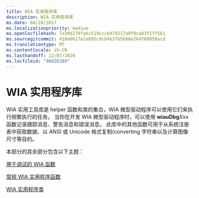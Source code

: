 ```yaml
---
title: WIA 实用程序库
description: WIA 实用程序库
ms.date: 04/20/2017
ms.localizationpriority: medium
ms.openlocfilehash: 7a30d278fa6c519cccb474217a9f0ca83f1ff5b1
ms.sourcegitcommit: 418e6617e2a695c9cb4b37b5b60e264760858acd
ms.translationtype: MT
ms.contentlocale: zh-CN
ms.lasthandoff: 12/07/2020
ms.locfileid: "96826389"
---
```

# <a name="wia-utility-library"></a>WIA 实用程序库





WIA 实用工具库是 helper 函数和类的集合，WIA 微型驱动程序可以使用它们来执行频繁执行的任务。 当你在开发 WIA 微型驱动程序时，可以使用 **wiauDbg**_Xxx_ 函数记录跟踪消息、警告消息和错误消息。 此库中的其他函数可用于从系统注册表中获取数据、以 ANSI 或 Unicode 格式复制/converting 字符串以及计算图像尺寸等目的。

本部分的其余部分包含以下主题：

[用于调试的 WIA 函数](wia-functions-for-debugging.md)

[常规 WIA 实用程序函数](general-wia-utility-functions.md)

[WIA 实用程序类](wia-utility-classes.md)

 

 




